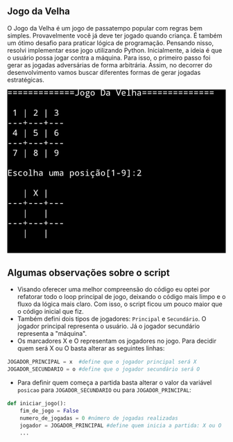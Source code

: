 ## Jogo da Velha

O Jogo da Velha é um jogo de passatempo popular com regras bem simples. Provavelmente você
já deve ter jogado quando criança. É também um ótimo desafio para praticar lógica de programação. Pensando nisso, resolvi implementar esse jogo utilizando Python.
Inicialmente, a ideia é que o usuário possa jogar contra a máquina. Para isso, o primeiro passo foi gerar as jogadas adversárias de forma arbitrária. 
Assim, no decorrer do desenvolvimento vamos buscar diferentes formas de gerar jogadas estratégicas.


![Alt Jogo da Velha](imagens/tabuleiro.jpg)

## Algumas observações sobre o script

  * Visando oferecer uma melhor compreensão do código eu optei por refatorar todo o loop principal de jogo, deixando o código mais limpo e o fluxo da lógica mais claro. Com isso, o script ficou um pouco maior que o código inicial que fiz.
  * Também defini dois tipos de jogadores: `Principal` e `Secundário`. O jogador principal representa o usuário. Já o jogador secundário representa a "máquina".
  * Os marcadores X e O representam os jogadores no jogo. Para decidir quem será X ou O basta alterar as seguintes linhas:
```python
JOGADOR_PRINCIPAL = x  #define que o jogador principal será X 
JOGADOR_SECUNDARIO = o #define que o jogador secundário será O

```
  * Para definir quem começa a partida basta alterar o valor da variável  `posicao` para `JOGADOR_SECUNDARIO` ou para `JOGADOR_PRINCIPAL`:
```python
def iniciar_jogo():
    fim_de_jogo = False
    numero_de_jogadas = 0 #número de jogadas realizadas
    jogador = JOGADOR_PRINCIPAL #define quem inicia a partida: X ou O
    ...
```
    